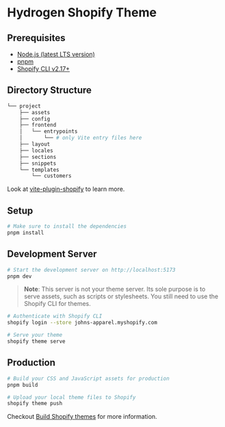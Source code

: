 # Hydrogen Shopify Theme

## Prerequisites

* [Node.js (latest LTS version)](https://nodejs.org/en/)
* [pnpm](https://pnpm.io/)
* [Shopify CLI v2.17+](https://shopify.dev/themes/tools/cli)

## Directory Structure

```bash
└── project
    ├── assets
    ├── config
    ├── frontend
    │   └── entrypoints
    │       └── # only Vite entry files here
    ├── layout
    ├── locales
    ├── sections
    ├── snippets
    └── templates
        └── customers
```

Look at [vite-plugin-shopify](https://github.com/barrel/barrel-shopify/tree/main/packages/vite-plugin-shopify) to learn more.

## Setup

```bash
# Make sure to install the dependencies
pnpm install
```

## Development Server

```bash
# Start the development server on http://localhost:5173
pnpm dev
```

> **Note**: This server is not your theme server. Its sole purpose is to serve assets, such as scripts or stylesheets. You still need to use the Shopify CLI for themes.

```bash
# Authenticate with Shopify CLI
shopify login --store johns-apparel.myshopify.com

# Serve your theme
shopify theme serve
```

## Production

```bash
# Build your CSS and JavaScript assets for production
pnpm build
```

```bash
# Upload your local theme files to Shopify
shopify theme push
```

Checkout [Build Shopify themes](https://shopify.dev/themes) for more information.

